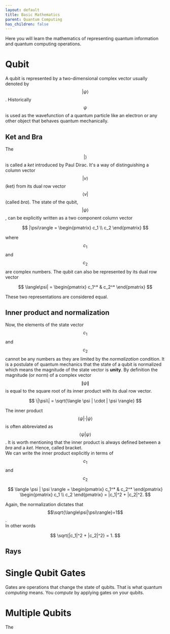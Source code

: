 ```yaml
---
layout: default
title: Basic Mathematics
parent: Quantum Computing
has_children: false
---
```


Here you will learn the mathematics of representing quantum information and quantum computing operations. 

# Qubit 
A qubit is represented by a two-dimensional complex vector usually denoted by $$|\psi\rangle$$. 
Historically $$\psi$$ is used as the wavefunction of a quantum particle like an electron or any other object that behaves quantum mechanically. 

## Ket and Bra
The $$|\rangle $$ is called a *ket* introduced by Paul Dirac. It's a way of distinguishing a column vector $$|v\rangle$$ (ket) from its dual row vector $$\langle v|$$ (called *bra*). 
The state of the qubit, $$|\psi\rangle$$, can be explicitly written as a two component column vector  

$$
|\psi\rangle = 
\begin{pmatrix}
c_1 \\  
c_2 
\end{pmatrix}
$$

where $$c_1$$ and $$c_2$$ are complex numbers. 
The qubit can also be represented by its dual row vector  

$$
\langle\psi| = 
\begin{pmatrix}
c_1^* & 
c_2^* 
\end{pmatrix}
$$

These two representations are considered equal.  

## Inner product and normalization 
Now, the elements of the state vector $$c_1$$ and $$c_2$$ cannot be any numbers as they are limited by the *normalization* condition. 
It is a postulate of quantum mechanics that the state of a qubit is normalized which means the magnitude of the state vector is **unity**. 
By definition the magnitude (or norm) of a complex vector $$\|\psi\|$$ is equal to the square root of its inner product with its dual row vector.  

$$
\|\psi\| = \sqrt{\langle \psi | \cdot | \psi \rangle} 
$$

The inner product $$\langle \psi | \cdot | \psi \rangle$$ is often abbreviated as $$\langle \psi | \psi \rangle$$. 
It is worth mentioning that the inner product is always defined between a *bra* and a *ket*. Hence, called bracket.  
We can write the inner product explicitly in terms of $$c_1$$ and $$c_2$$ 

$$
\langle \psi | \psi \rangle = 
\begin{pmatrix}
c_1^* & 
c_2^* 
\end{pmatrix}
\begin{pmatrix}
c_1 \\  
c_2 
\end{pmatrix}
= |c_1|^2 + |c_2|^2. 
$$

Again, the normalization dictates that $$\sqrt{\langle\psi|\psi\rangle}=1$$.  
In other words 

$$
\sqrt{|c_1|^2 + |c_2|^2} = 1.
$$

## Rays 

# Single Qubit Gates
Gates are operations that change the state of qubits. That is what quantum *computing* means. You *compute* by applying gates on your qubits. 


# Multiple Qubits 
The 